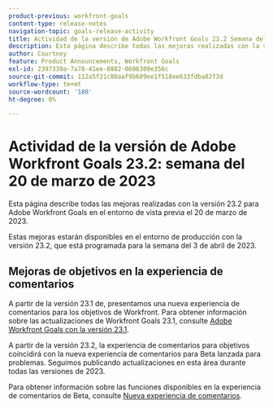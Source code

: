 ```yaml
---
product-previous: workfront-goals
content-type: release-notes
navigation-topic: goals-release-activity
title: Actividad de la versión de Adobe Workfront Goals 23.2 Semana del 20 de marzo de 2023
description: Esta página describe todas las mejoras realizadas con la versión 23.2 para Adobe Workfront Goals en el entorno de vista previa. Estas mejoras estarán disponibles en el entorno de producción la semana del 20 de marzo de 2023.
author: Courtney
feature: Product Announcements, Workfront Goals
exl-id: 2397339a-7a78-41ee-8882-0606309e356c
source-git-commit: 112a5f21c80aaf9b689ee1f518ee633fdba82f3d
workflow-type: tm+mt
source-wordcount: '180'
ht-degree: 0%

---
```


# Actividad de la versión de Adobe Workfront Goals 23.2: semana del 20 de marzo de 2023

Esta página describe todas las mejoras realizadas con la versión 23.2 para Adobe Workfront Goals en el entorno de vista previa el 20 de marzo de 2023.

Estas mejoras estarán disponibles en el entorno de producción con la versión 23.2, que está programada para la semana del 3 de abril de 2023.

## Mejoras de objetivos en la experiencia de comentarios

A partir de la versión 23.1 de, presentamos una nueva experiencia de comentarios para los objetivos de Workfront. Para obtener información sobre las actualizaciones de Workfront Goals 23.1, consulte [Adobe Workfront Goals con la versión 23.1](/help/quicksilver/product-announcements/product-releases/goals-release-activity/goals-23-1-release/goals-23-1-release.md).

A partir de la versión 23.2, la experiencia de comentarios para objetivos coincidirá con la nueva experiencia de comentarios para Beta lanzada para problemas. Seguimos publicando actualizaciones en esta área durante todas las versiones de 2023.

Para obtener información sobre las funciones disponibles en la experiencia de comentarios de Beta, consulte [Nueva experiencia de comentarios](../../../betas/new-commenting-experience-beta/unified-commenting-experience.md).

